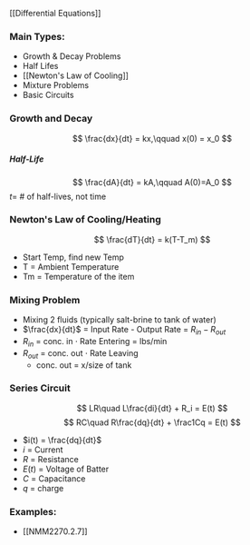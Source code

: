 [[Differential Equations]]
### Main Types:
- Growth & Decay Problems
- Half Lifes
- [[Newton's Law of Cooling]]
- Mixture Problems
- Basic Circuits

### Growth and Decay
$$ \frac{dx}{dt} = kx,\qquad x(0) = x_0 $$
##### Half-Life
$$ \frac{dA}{dt} = kA,\qquad A(0)=A_0 $$
$t =$ # of half-lives, not time

### Newton's Law of Cooling/Heating
$$ \frac{dT}{dt} = k(T-T_m) $$
- Start Temp, find new Temp
- T = Ambient Temperature
- Tm = Temperature of the item

### Mixing Problem
- Mixing 2 fluids (typically salt-brine to tank of water)
- $\frac{dx}{dt}$ = Input Rate - Output Rate
	 = $R_{in} - R_{out}$
- $R_{in}$ = conc. in $\cdot$ Rate Entering
	  = lbs/min
- $R_{out}$ = conc. out $\cdot$ Rate Leaving
	- conc. out = x/size of tank

### Series Circuit
$$ LR\quad L\frac{di}{dt} + R_i = E(t) $$
$$ RC\quad R\frac{dq}{dt} + \frac1Cq = E(t) $$
- $i(t) = \frac{dq}{dt}$
- $i$ = Current
- $R$ = Resistance
- $E(t)$ = Voltage of Batter
- $C$ = Capacitance
- $q$ = charge

### Examples:
- [[NMM2270.2.7]]
